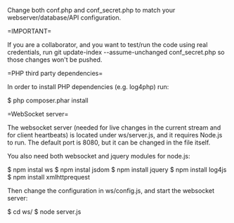 Change both conf.php and conf_secret.php to match your webserver/database/API configuration.

=IMPORTANT=

If you are a collaborator, and you want to test/run the code using real credentials, run git update-index --assume-unchanged conf_secret.php so those changes won't be pushed.

=PHP third party dependencies=

In order to install PHP dependencies (e.g. log4php) run:

$ php composer.phar install

=WebSocket server=

The websocket server (needed for live changes in the current stream and for client heartbeats) is located under ws/server.js, and it requires Node.js to run. The default port is 8080, but it can be changed in the file itself.

You also need both websocket and jquery modules for node.js:

$ npm instal ws
$ npm instal jsdom
$ npm install jquery
$ npm install log4js
$ npm install xmlhttprequest

Then change the configuration in ws/config.js, and start the websocket server:

$ cd ws/
$ node server.js

